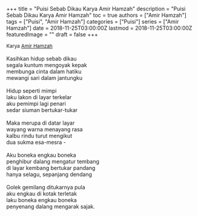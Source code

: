 +++
title = "Puisi Sebab Dikau Karya Amir Hamzah"
description = "Puisi Sebab Dikau Karya Amir Hamzah"
toc = true
authors = ["Amir Hamzah"]
tags = ["Puisi", "Amir Hamzah"]
categories = ["Puisi"]
series = ["Amir Hamzah"]
date = 2018-11-25T03:00:00Z
lastmod = 2018-11-25T03:00:00Z
featuredImage = ""
draft = false
+++

<div style="text-align: justify;">
<div style="font-size: small;">Karya <a href="/authors/amir-hamzah/" target="_blank">Amir Hamzah</a></div><br />
Kasihkan hidup sebab dikau<br />segala kuntum mengoyak kepak<br />membunga cinta dalam hatiku<br />mewangi sari dalam jantungku<br /><br />Hidup seperti mimpi<br />laku lakon di layar terkelar<br />aku pemimpi lagi penari<br />sedar siuman bertukar-tukar<br /><br />Maka merupa di datar layar<br />wayang warna menayang rasa<br />kalbu rindu turut mengikut<br />dua sukma esa-mesra -<br /><br />Aku boneka engkau boneka<br />penghibur dalang mengatur tembang<br />di layar kembang bertukar pandang<br />hanya selagu, sepanjang dendang<br /><br />Golek gemilang ditukarnya pula<br />aku engkau di kotak terletak<br />laku boneka engkau boneka<br />penyenang dalang mengarak sajak.</div>
